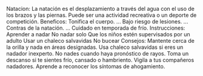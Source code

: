 Natacion:
La natación es el desplazamiento a través del agua con el uso de los brazos y las piernas. Puede ser una actividad recreativa o un deporte de competición.
Beneficos:
Tonifica el cuerpo. ...
Bajo riesgo de lesiones. ...
Contras de la natación. ...
Cuidado en temporada de frío.
Instrucciones:
Aprender a nadar
No nadar solo
Que los niños estén supervisados por un adulto
Usar un chaleco salvavidas
No bucear
Consejos:
Mantente cerca de la orilla y nada en áreas designadas.
Usa chaleco salvavidas si eres un nadador inexperto.
No nades cuando haya pronóstico de rayos.
Toma un descanso si te sientes frío, cansado o hambriento.
Vigila a tus compañeros nadadores.
Aprende a reconocer los síntomas de ahogamiento.
